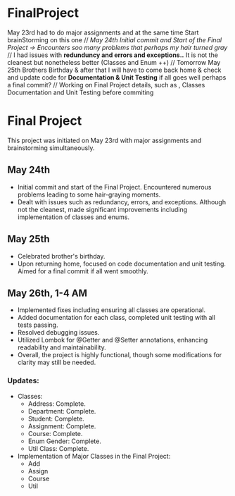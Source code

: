 # FinalProject

May 23rd had to do major assignments and at the same time Start brainStorming on this one //
*May 24th Initial commit and Start of the Final Project -> Encounters soo many problems that perhaps my hair turned gray* //
I had issues with **redunduncy and errors and exceptions..** It is not the cleanest but nonetheless better (Classes and Enum ++) //
Tomorrow May 25th Brothers Birthday & after that I will have to come back home & check and update code for **Documentation & Unit Testing** if all goes well perhaps a final commit? //
Working on Final Project details, such as , Classes Documentation and Unit Testing before commiting

<!DOCTYPE html>
<html lang="en">
<head>
  <meta charset="UTF-8">
  <meta name="viewport" content="width=device-width, initial-scale=1.0">
  <title>Final Project</title>
</head>
<body>
  <h1>Final Project</h1>
  <p>This project was initiated on May 23rd with major assignments and brainstorming simultaneously.</p>
  
  <h2>May 24th</h2>
  <ul>
    <li>Initial commit and start of the Final Project. Encountered numerous problems leading to some hair-graying moments.</li>
    <li>Dealt with issues such as redundancy, errors, and exceptions. Although not the cleanest, made significant improvements including implementation of classes and enums.</li>
  </ul>
  
  <h2>May 25th</h2>
  <ul>
    <li>Celebrated brother's birthday.</li>
    <li>Upon returning home, focused on code documentation and unit testing. Aimed for a final commit if all went smoothly.</li>
  </ul>
  
  <h2>May 26th, 1-4 AM</h2>
  <ul>
    <li>Implemented fixes including ensuring all classes are operational.</li>
    <li>Added documentation for each class, completed unit testing with all tests passing.</li>
    <li>Resolved debugging issues.</li>
    <li>Utilized Lombok for @Getter and @Setter annotations, enhancing readability and maintainability.</li>
    <li>Overall, the project is highly functional, though some modifications for clarity may still be needed.</li>
  </ul>
  
  <h3>Updates:</h3>
  <ul>
    <li>Classes:
      <ul>
        <li>Address: Complete.</li>
        <li>Department: Complete.</li>
        <li>Student: Complete.</li>
        <li>Assignment: Complete.</li>
        <li>Course: Complete.</li>
        <li>Enum Gender: Complete.</li>
        <li>Util Class: Complete.</li>
      </ul>
    </li>
    <li>Implementation of Major Classes in the Final Project:
      <ul>
        <li>Add</li>
        <li>Assign</li>
        <li>Course</li>
        <li>Util</li>
      </ul>
    </li>
  </ul>
</body>
</html>

